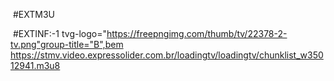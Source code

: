  #EXTM3U

 #EXTINF:-1 tvg-logo="https://freepngimg.com/thumb/tv/22378-2-tv.png"group-title="B",bem
https://stmv.video.expressolider.com.br/loadingtv/loadingtv/chunklist_w35012941.m3u8
